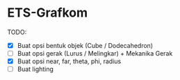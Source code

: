 # ETS-Grafkom

TODO:
- [x] Buat opsi bentuk objek (Cube / Dodecahedron)
- [ ] Buat opsi gerak (Lurus / Melingkar) + Mekanika Gerak
- [x] Buat opsi near, far, theta, phi, radius
- [ ] Buat lighting
